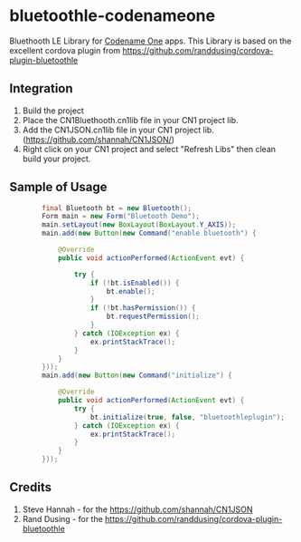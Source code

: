 # bluetoothle-codenameone

Bluethooth LE Library for [Codename One](https://github.com/codenameone/CodenameOne) apps.
This Library is based on the excellent cordova plugin from https://github.com/randdusing/cordova-plugin-bluetoothle

## Integration

1. Build the project
2. Place the CN1Bluethooth.cn1lib file in your CN1 project lib.
3. Add the CN1JSON.cn1lib file in your CN1 project lib. (https://github.com/shannah/CN1JSON/)
4. Right click on your CN1 project and select "Refresh Libs" then clean build your project.

## Sample of Usage

```java
        final Bluetooth bt = new Bluetooth();
        Form main = new Form("Bluetooth Demo");
        main.setLayout(new BoxLayout(BoxLayout.Y_AXIS));
        main.add(new Button(new Command("enable bluetooth") {

            @Override
            public void actionPerformed(ActionEvent evt) {

                try {
                    if (!bt.isEnabled()) {
                        bt.enable();
                    }
                    if (!bt.hasPermission()) {
                        bt.requestPermission();
                    }
                } catch (IOException ex) {
                    ex.printStackTrace();
                }
            }
        }));
        main.add(new Button(new Command("initialize") {

            @Override
            public void actionPerformed(ActionEvent evt) {
                try {
                    bt.initialize(true, false, "bluetoothleplugin");
                } catch (IOException ex) {
                    ex.printStackTrace();
                }
            }
        }));
```

## Credits

1. Steve Hannah - for the https://github.com/shannah/CN1JSON
2. Rand Dusing - for the https://github.com/randdusing/cordova-plugin-bluetoothle
